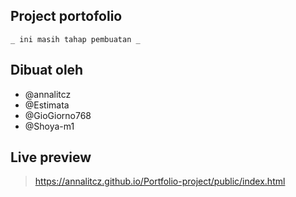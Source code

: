## Project portofolio
    _ ini masih tahap pembuatan _


## Dibuat oleh
- @annalitcz
- @Estimata
- @GioGiorno768
- @Shoya-m1

## Live preview
> https://annalitcz.github.io/Portfolio-project/public/index.html